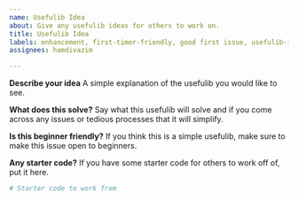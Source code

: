```yaml
---
name: Usefulib Idea
about: Give any usefulib ideas for others to work on.
title: Usefulib Idea
labels: enhancement, first-timer-friendly, good first issue, usefulib-idea
assignees: hamdivazim

---
```


**Describe your idea**
A simple explanation of the usefulib you would like to see.

**What does this solve?**
Say what this usefulib will solve and if you come across any issues or tedious processes that it will simplify.

**Is this beginner friendly?**
If you think this is a simple usefulib, make sure to make this issue open to beginners.

**Any starter code?**
If you have some starter code for others to work off of, put it here.
```python
# Starter code to work from
```
